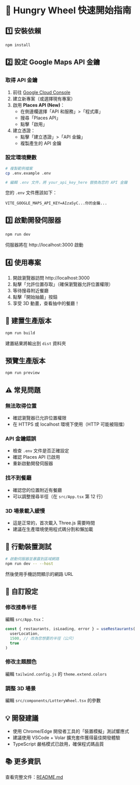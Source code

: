 # 🚀 Hungry Wheel 快速開始指南

## 1️⃣ 安裝依賴

```bash
npm install
```

## 2️⃣ 設定 Google Maps API 金鑰

### 取得 API 金鑰

1. 前往 [Google Cloud Console](https://console.cloud.google.com/)
2. 建立新專案（或選擇現有專案）
3. 啟用 **Places API (New)**：
   - 在側邊欄選擇「API 和服務」>「程式庫」
   - 搜尋「Places API」
   - 點擊「啟用」
4. 建立憑證：
   - 點擊「建立憑證」>「API 金鑰」
   - 複製產生的 API 金鑰

### 設定環境變數

```bash
# 複製範例檔案
cp .env.example .env

# 編輯 .env 文件，將 your_api_key_here 替換為您的 API 金鑰
```

您的 `.env` 文件應該如下：
```env
VITE_GOOGLE_MAPS_API_KEY=AIzaSyC...你的金鑰...
```

## 3️⃣ 啟動開發伺服器

```bash
npm run dev
```

伺服器將在 http://localhost:3000 啟動

## 4️⃣ 使用專案

1. 開啟瀏覽器訪問 http://localhost:3000
2. 點擊「允許位置存取」（確保瀏覽器允許位置權限）
3. 等待搜尋附近餐廳
4. 點擊「開始抽籤」按鈕
5. 享受 3D 動畫，查看抽中的餐廳！

## 🔧 建置生產版本

```bash
npm run build
```

建置結果將輸出到 `dist` 資料夾

## 預覽生產版本

```bash
npm run preview
```

## ⚠️ 常見問題

### 無法取得位置
- 確認瀏覽器已允許位置權限
- 在 HTTPS 或 localhost 環境下使用（HTTP 可能被阻擋）

### API 金鑰錯誤
- 檢查 `.env` 文件是否正確設定
- 確認 Places API 已啟用
- 重新啟動開發伺服器

### 找不到餐廳
- 確認您的位置附近有餐廳
- 可以調整搜尋半徑（在 `src/App.tsx` 第 12 行）

### 3D 場景載入緩慢
- 這是正常的，首次載入 Three.js 需要時間
- 建議在生產環境使用程式碼分割和懶加載

## 📱 行動裝置測試

```bash
# 啟動伺服器並暴露到區域網路
npm run dev -- --host
```

然後使用手機訪問顯示的網路 URL

## 🎨 自訂設定

### 修改搜尋半徑
編輯 `src/App.tsx`：
```typescript
const { restaurants, isLoading, error } = useRestaurants(
  userLocation,
  1500, // 改為您想要的半徑（公尺）
  true
)
```

### 修改主題顏色
編輯 `tailwind.config.js` 的 `theme.extend.colors`

### 調整 3D 場景
編輯 `src/components/LotteryWheel.tsx` 的參數

## 💡 開發建議

- 使用 Chrome/Edge 開發者工具的「裝置模擬」測試響應式
- 建議使用 VSCode + Volar 擴充套件獲得最佳開發體驗
- TypeScript 嚴格模式已啟用，確保程式碼品質

## 📚 更多資訊

查看完整文件：[README.md](./README.md)
